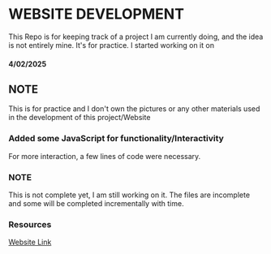 # WEBSITE DEVELOPMENT
This Repo is for keeping track of a project I am currently doing, and the idea is not entirely mine. It's for practice.
I started working on it on 
#### 4/02/2025 

## NOTE
This is for practice and I don't own the pictures or any other materials used in the development of this project/Website

### Added some JavaScript for functionality/Interactivity
For more interaction, a few lines of code were necessary.

### NOTE
This is not complete yet, I am still working on it.
The files are incomplete and some will be completed incrementally with time.

### Resources
[ Website Link ](http://127.0.0.1:5500/Applications-dev/Project01/index.html)



